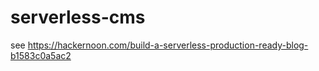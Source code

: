 # serverless-cms


see https://hackernoon.com/build-a-serverless-production-ready-blog-b1583c0a5ac2
